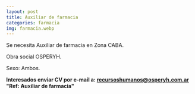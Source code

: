 ```yaml
---
layout: post
title: Auxiliar de farmacia
categories: farmacia
img: farmacia.webp
---
```


Se necesita Auxiliar de farmacia en Zona CABA.

Obra social OSPERYH.

Sexo: Ambos.

**Interesados enviar CV por e-mail a: recursoshumanos@osperyh.com.ar 
"Ref: Auxiliar de farmacia"**

